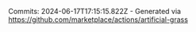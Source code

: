 Commits: 2024-06-17T17:15:15.822Z - Generated via https://github.com/marketplace/actions/artificial-grass
<br>
